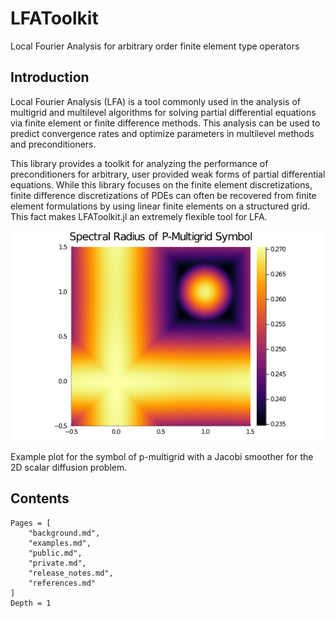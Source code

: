 # LFAToolkit

Local Fourier Analysis for arbitrary order finite element type operators

## Introduction

Local Fourier Analysis (LFA) is a tool commonly used in the analysis of multigrid and multilevel algorithms for solving partial differential equations via finite element or finite difference methods.
This analysis can be used to predict convergence rates and optimize parameters in multilevel methods and preconditioners.

This library provides a toolkit for analyzing the performance of preconditioners for arbitrary, user provided weak forms of partial differential equations.
While this library focuses on the finite element discretizations, finite difference discretizations of PDEs can often be recovered from finite element formulations by using linear finite elements on a structured grid.
This fact makes LFAToolkit.jl an extremely flexible tool for LFA.

![](img/multi_grid_spectral_radius_9_to_2_2d.png)

Example plot for the symbol of p-multigrid with a Jacobi smoother for the 2D scalar diffusion problem.

## Contents

```@contents
Pages = [
    "background.md",
    "examples.md",
    "public.md",
    "private.md",
    "release_notes.md",
    "references.md"
]
Depth = 1
```
